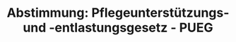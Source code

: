 ---
abstimmung:
  abstimmung: 1
  bundestagssitzung: 107
  datum: 26. Mai 2023
  legislaturperiode: 20
categories:
- Todo
data:
- title: Abstimmungsergebnis 20230526_1.pdf
  url: /res/2025-btw/abstimmungsergebnisse/20230526_1.pdf
- title: Abstimmungsergebnis 20230526_1_xls.xlsx
  url: /res/2025-btw/abstimmungsergebnisse/20230526_1_xls.xlsx
- title: Abstimmungsergebnis 20230526_1_xls.csv
  url: /res/2025-btw/abstimmungsergebnisse_csv/20230526_1_xls.csv
documents:
- local: /res/2025-btw/drucksachen/2006544.pdf
  summary: '### Gesetzentwurf der Fraktionen SPD, BÜNDNIS 90/DIE GRÜNEN und FDP


    Der Gesetzentwurf zielt auf die Stärkung der häuslichen Pflege, Entlastung Pflegebedürftiger
    und Angehöriger sowie Verbesserung der Arbeitsbedingungen für Pflegende ab. Er
    sieht unter anderem eine moderate Beitragssatzerhöhung, Erhöhung des Pflegegeldes
    und ambulanter Sachleistungen sowie Anpassungen des Pflegeunterstützungsgeldes
    vor.  Weitere Maßnahmen betreffen die Digitalisierung in der Langzeitpflege und
    die Umsetzung des Beschlusses des Bundesverfassungsgerichts zur Berücksichtigung
    des Erziehungsaufwands.


    **Kernpunkte und Ziele:**


    * Beitragssatzanhebung

    * Erhöhung Pflegegeld und ambulanter Leistungen

    * Anpassung Pflegeunterstützungsgeld

    * Verbesserung Arbeitsbedingungen

    * Digitalisierung Langzeitpflege

    * Umsetzung BVerfG-Beschluss (Erziehungsaufwand)'
  title: Drucksache 20/6544
  url: https://dserver.bundestag.de/btd/20/065/2006544.pdf
- local: /res/2025-btw/drucksachen/2006983.pdf
  summary: '### Beschlussempfehlung und Bericht des Ausschusses für Gesundheit (14.
    Ausschuss)


    Der Ausschuss empfiehlt die Annahme des geänderten Gesetzentwurfs zur Unterstützung
    und Entlastung in der Pflege (PUEG) der Fraktionen SPD, Bündnis 90/Die Grünen
    und FDP.  Er erklärt den wortgleichen Gesetzentwurf der Bundesregierung für erledigt
    und lehnt zwei weitere Anträge ab.


    **Kernpunkte und Ziele:**


    * Beitragssatzanhebung

    * Pflegegeld- und Sachleistungsbetragserhöhung

    * Bürokratie abbau

    * Gute Pflege stabil finanzieren'
  title: Drucksache 20/6983
  url: https://dserver.bundestag.de/btd/20/069/2006983.pdf
ergebnis:
  AfD:
    enthaltung: 0
    gesamt: 78
    ja: 0
    nein: 65
    nichtabgegeben: 13
    ungueltig: 0
  Bündnis 90/Die Grünen:
    enthaltung: 1
    gesamt: 118
    ja: 106
    nein: 0
    nichtabgegeben: 11
    ungueltig: 0
  CDU/CSU:
    enthaltung: 0
    gesamt: 197
    ja: 0
    nein: 173
    nichtabgegeben: 24
    ungueltig: 0
  Die Linke:
    enthaltung: 0
    gesamt: 39
    ja: 0
    nein: 32
    nichtabgegeben: 7
    ungueltig: 0
  FDP:
    enthaltung: 0
    gesamt: 92
    ja: 80
    nein: 0
    nichtabgegeben: 12
    ungueltig: 0
  Fraktionslos:
    enthaltung: 0
    gesamt: 6
    ja: 0
    nein: 5
    nichtabgegeben: 1
    ungueltig: 0
  SPD:
    enthaltung: 1
    gesamt: 206
    ja: 191
    nein: 0
    nichtabgegeben: 14
    ungueltig: 0
layout: abstimmung
links:
- title: Link zu bundestag.de
  url: https://www.bundestag.de/parlament/plenum/abstimmung/abstimmung?id=852
preview: 'Deutscher Bundestag


  107. Sitzung des Deutschen Bundestages

  am Freitag, 26. Mai 2023


  Endgültiges Ergebnis der Namentlichen Abstimmung Nr. 1


  Gesetzentwurf der Fraktionen SPD, BÜNDNIS 90/DIE GRÜNEN und FDP

  Entwurf eines Gesetzes zur Unterstützung und Entlastung in der Pflege

  (Pflegeunterstützungs- und -entlastungsgesetz - PUEG)

  Drs. 20/6544 und 20/6983'
tags:
- Todo
title: 'Abstimmung: Pflegeunterstützungs- und -entlastungsgesetz - PUEG'
---
